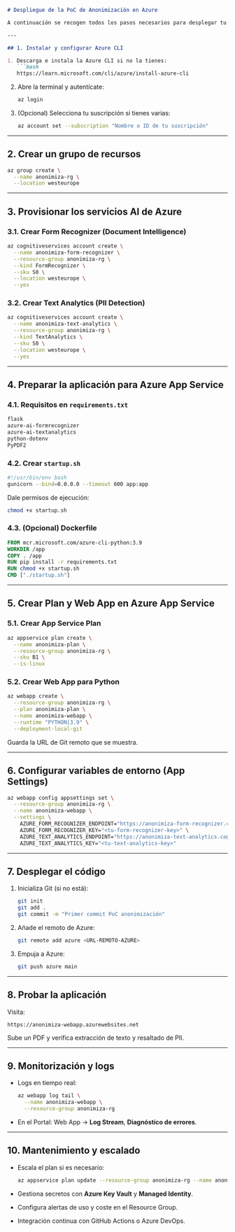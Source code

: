 ````markdown
# Despliegue de la PoC de Anonimización en Azure

A continuación se recogen todos los pasos necesarios para desplegar tu proyecto Flask en Azure App Service, integrando los servicios de Azure Document Intelligence y Azure Text Analytics.

---

## 1. Instalar y configurar Azure CLI

1. Descarga e instala la Azure CLI si no la tienes:
   ```bash
   https://learn.microsoft.com/cli/azure/install-azure-cli
````

2. Abre la terminal y autentícate:

   ```bash
   az login
   ```
3. (Opcional) Selecciona tu suscripción si tienes varias:

   ```bash
   az account set --subscription "Nombre o ID de tu suscripción"
   ```

---

## 2. Crear un grupo de recursos

```bash
az group create \
  --name anonimiza-rg \
  --location westeurope
```

---

## 3. Provisionar los servicios AI de Azure

### 3.1. Crear Form Recognizer (Document Intelligence)

```bash
az cognitiveservices account create \
  --name anonimiza-form-recognizer \
  --resource-group anonimiza-rg \
  --kind FormRecognizer \
  --sku S0 \
  --location westeurope \
  --yes
```

### 3.2. Crear Text Analytics (PII Detection)

```bash
az cognitiveservices account create \
  --name anonimiza-text-analytics \
  --resource-group anonimiza-rg \
  --kind TextAnalytics \
  --sku S0 \
  --location westeurope \
  --yes
```

---

## 4. Preparar la aplicación para Azure App Service

### 4.1. Requisitos en `requirements.txt`

```txt
flask
azure-ai-formrecognizer
azure-ai-textanalytics
python-dotenv
PyPDF2
```

### 4.2. Crear `startup.sh`

```bash
#!/usr/bin/env bash
gunicorn --bind=0.0.0.0 --timeout 600 app:app
```

Dale permisos de ejecución:

```bash
chmod +x startup.sh
```

### 4.3. (Opcional) Dockerfile

```dockerfile
FROM mcr.microsoft.com/azure-cli-python:3.9
WORKDIR /app
COPY . /app
RUN pip install -r requirements.txt
RUN chmod +x startup.sh
CMD ["./startup.sh"]
```

---

## 5. Crear Plan y Web App en Azure App Service

### 5.1. Crear App Service Plan

```bash
az appservice plan create \
  --name anonimiza-plan \
  --resource-group anonimiza-rg \
  --sku B1 \
  --is-linux
```

### 5.2. Crear Web App para Python

```bash
az webapp create \
  --resource-group anonimiza-rg \
  --plan anonimiza-plan \
  --name anonimiza-webapp \
  --runtime "PYTHON|3.9" \
  --deployment-local-git
```

Guarda la URL de Git remoto que se muestra.

---

## 6. Configurar variables de entorno (App Settings)

```bash
az webapp config appsettings set \
  --resource-group anonimiza-rg \
  --name anonimiza-webapp \
  --settings \
    AZURE_FORM_RECOGNIZER_ENDPOINT="https://anonimiza-form-recognizer.cognitiveservices.azure.com/" \
    AZURE_FORM_RECOGNIZER_KEY="<tu-form-recognizer-key>" \
    AZURE_TEXT_ANALYTICS_ENDPOINT="https://anonimiza-text-analytics.cognitiveservices.azure.com/" \
    AZURE_TEXT_ANALYTICS_KEY="<tu-text-analytics-key>"
```

---

## 7. Desplegar el código

1. Inicializa Git (si no está):

   ```bash
   git init
   git add .
   git commit -m "Primer commit PoC anonimización"
   ```
2. Añade el remoto de Azure:

   ```bash
   git remote add azure <URL-REMOTO-AZURE>
   ```
3. Empuja a Azure:

   ```bash
   git push azure main
   ```

---

## 8. Probar la aplicación

Visita:

```
https://anonimiza-webapp.azurewebsites.net
```

Sube un PDF y verifica extracción de texto y resaltado de PII.

---

## 9. Monitorización y logs

* Logs en tiempo real:

  ```bash
  az webapp log tail \
    --name anonimiza-webapp \
    --resource-group anonimiza-rg
  ```
* En el Portal: Web App → **Log Stream**, **Diagnóstico de errores**.

---

## 10. Mantenimiento y escalado

* Escala el plan si es necesario:

  ```bash
  az appservice plan update --resource-group anonimiza-rg --name anonimiza-plan --sku S2
  ```
* Gestiona secretos con **Azure Key Vault** y **Managed Identity**.
* Configura alertas de uso y coste en el Resource Group.
* Integración continua con GitHub Actions o Azure DevOps.

```
```
